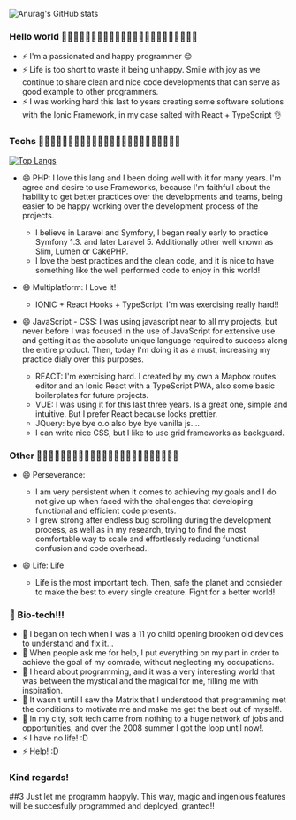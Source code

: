 ![Anurag's GitHub stats](https://github-readme-stats.vercel.app/api?username=drullandev&show_icons=true&theme=transparent)


### Hello world 👋👋👋👋👋👋👋👋👋👋👋👋👋👋👋👋👋👋👋👋👋👋👋
- ⚡ I'm a passionated and happy programmer 😊
- ⚡ Life is too short to waste it being unhappy. Smile with joy as we continue to share clean and nice code developments that can serve as good example to other programmers.
- ⚡ I was working hard this last to years creating some software solutions with the Ionic Framework, in my case salted with React + TypeScript 👌

### Techs  💬💬💬💬💬💬💬💬💬💬💬💬💬💬💬💬💬💬💬💬💬💬💬💬

[![Top Langs](https://github-readme-stats.vercel.app/api/top-langs/?username=drullandev&layout=compact)](https://github.com/anuraghazra/github-readme-stats)

- 😄 PHP: I love this lang and I been doing well with it for many years. I'm agree and desire to use Frameworks, because I'm faithfull about the hability to get better practices over the developments and teams, being easier to be happy working over the development process of the projects.
  - I believe in Laravel and Symfony, I began really early to practice Symfony 1.3. and later Laravel 5. Additionally other well known as Slim, Lumen or CakePHP.
  - I love the best practices and the clean code, and it is nice to have something like the well performed code to enjoy in this world!

- 😄 Multiplatform: I Love it!
  - IONIC + React Hooks + TypeScript: I'm was exercising really hard!!

- 😄 JavaScript - CSS: I was using javascript near to all my projects, but never before I was focused in the use of JavaScript for extensive use and getting it as the absolute unique language required to success along the entire product. Then, today I'm doing it as a must, increasing my practice dialy over this purposes.
  - REACT:  I'm exercising hard. I created by my own a Mapbox routes editor and an Ionic React with a TypeScript PWA, also some basic boilerplates for future projects.
  - VUE: I was using it for this last three years. Is a great one, simple and intuitive. But I prefer React because looks prettier.
  - JQuery: bye bye o.o also bye bye vanilla js....
  - I can write nice CSS, but I like to use grid frameworks as backguard.

### Other  💬💬💬💬💬💬💬💬💬💬💬💬💬💬💬💬💬💬💬💬💬💬💬💬

- 😄 Perseverance:
  - I am very persistent when it comes to achieving my goals and I do not give up when faced with the challenges that developing functional and efficient code presents.
  - I grew strong after endless bug scrolling during the development process, as well as in my research, trying to find the most comfortable way to scale and effortlessly reducing functional confusion and code overhead..

- 😄 Life:  Life
  - Life is the most important tech. Then, safe the planet and consieder to make the best to every single creature. Fight for a better world!

### 🌱 Bio-tech!!!

- 🌱 I began on tech when I was a 11 yo child opening brooken old devices to understand and fix it...
- 🌱 When people ask me for help, I put everything on my part in order to achieve the goal of my comrade, without neglecting my occupations.
- 🌱 I heard about programming, and it was a very interesting world that was between the mystical and the magical for me, filling me with inspiration.
- 🌱 It wasn't until I saw the Matrix that I understood that programming met the conditions to motivate me and make me get the best out of myself!.
- 🌱 In my city, soft tech came from nothing to a huge network of jobs and opportunities, and over the 2008 summer I got the loop until now!.
- ⚡ I have no life! :D
- ⚡ Help! :D

### Kind regards!
##3 Just let me programm happyly. This way, magic and ingenious features will be succesfully programmed and deployed, granted!!
<!--
**drullandev/drullandev** is a ✨ _special_ ✨ repository because its `README.md` (this file) appears on your GitHub profile.

### Here  more details about my current status 12-2022:

- 🔭 FULL TIME: I work at IKEA SARTON face-to-face.
- 🔭 FREELANCE: I work with Hoponboard team programming the multiplatform Ionic PWA and Strapi CMS for designed for the purpose of assisting in the handling of boats.
- 🔭 PRACTICE TIME: I work on my app-and-cms multiplatoform project almost every day...
- 🤔 I’m looking for help with everything to each others in tech relationship, even when I ignore everything I can get the point to run...

- 💬 Don't hesitate to contact me; If I don't have an answer, maybe I know who...!
- 📫 How to reach me: Send me a email to drullan.dev@gmail.com
-->
